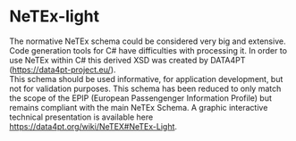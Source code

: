 # NeTEx-light

The normative NeTEx schema could be considered very big and extensive. 
Code generation tools for C# have difficulties with processing it. In order to use NeTEx within C# this derived XSD was created by DATA4PT (https://data4pt-project.eu/).  
This schema should be used informative, for application development, but not for validation purposes. 
This schema has been reduced to only match the scope of the EPIP (European Passengenger Information Profile) but remains compliant with the main NeTEx Schema.
A graphic interactive technical presentation is available here https://data4pt.org/wiki/NeTEX#NeTEx-Light. 
